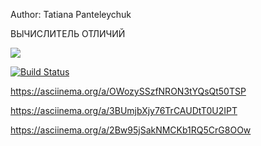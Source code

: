 
Author: Tatiana Panteleychuk

ВЫЧИСЛИТЕЛЬ ОТЛИЧИЙ

<a href="https://codeclimate.com/github/Aresla/frontend-project-lvl2/maintainability"><img src="https://api.codeclimate.com/v1/badges/90d9f8118592442d6e4c/maintainability" /></a>

[![Build Status](https://travis-ci.org/Aresla/frontend-project-lvl2.svg?branch=master)](https://travis-ci.org/Aresla/frontend-project-lvl2)

https://asciinema.org/a/OWozySSzfNRON3tYQsQt50TSP

https://asciinema.org/a/3BUmjbXjy76TrCAUDtT0U2IPT

https://asciinema.org/a/2Bw95jSakNMCKb1RQ5CrG8OOw
